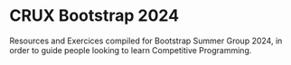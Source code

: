 # CRUX Bootstrap 2024
Resources and Exercices compiled for Bootstrap Summer Group 2024, in order to guide people looking to learn Competitive Programming.
